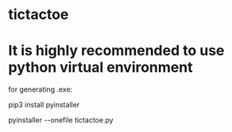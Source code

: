 # tictactoe

# It is highly recommended to use python virtual environment 

for generating .exe:

pip3 install pyinstaller

pyinstaller --onefile tictactoe.py
